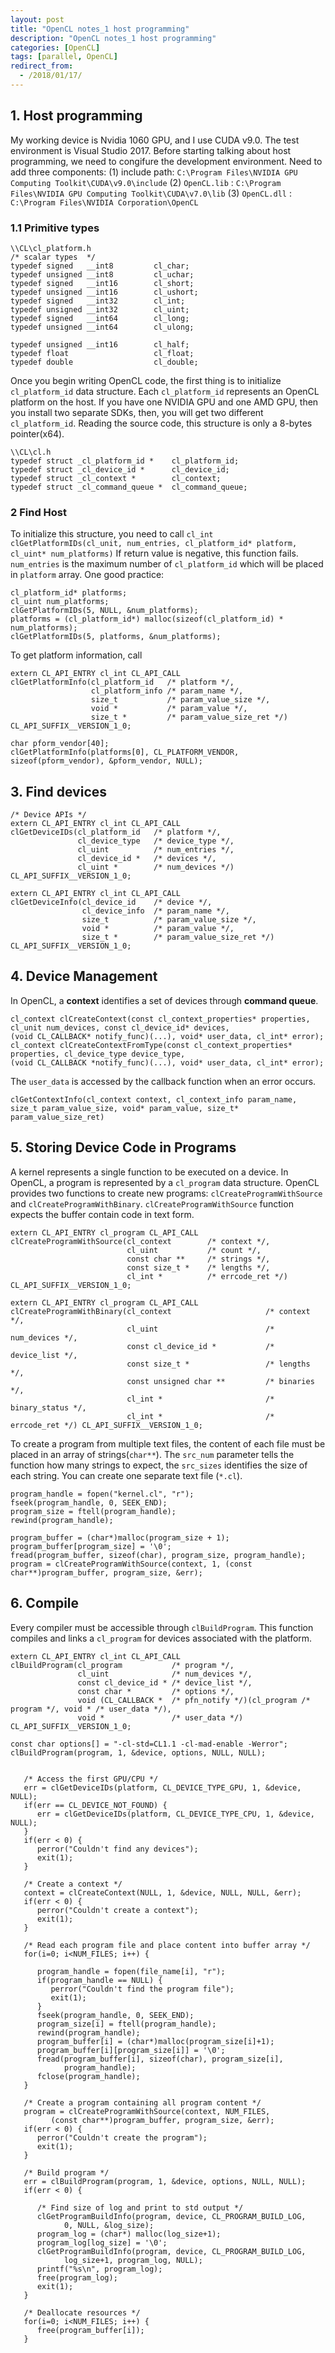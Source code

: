 ```yaml
---
layout: post
title: "OpenCL notes_1 host programming"
description: "OpenCL notes_1 host programming"
categories: [OpenCL]
tags: [parallel, OpenCL]
redirect_from:
  - /2018/01/17/
---
```

## 1. Host programming
My working device is Nvidia 1060 GPU, and I use CUDA v9.0. The test environment is Visual Studio 2017. Before starting talking about host programming, we need to congifure the development environment. 
Need to add three components:
(1) include path: `C:\Program Files\NVIDIA GPU Computing Toolkit\CUDA\v9.0\include`
(2) `OpenCL.lib` : `C:\Program Files\NVIDIA GPU Computing Toolkit\CUDA\v7.0\lib`
(3) `OpenCL.dll` : `C:\Program Files\NVIDIA Corporation\OpenCL`
### 1.1 Primitive types
```
\\CL\cl_platform.h
/* scalar types  */
typedef signed   __int8         cl_char;
typedef unsigned __int8         cl_uchar;
typedef signed   __int16        cl_short;
typedef unsigned __int16        cl_ushort;
typedef signed   __int32        cl_int;
typedef unsigned __int32        cl_uint;
typedef signed   __int64        cl_long;
typedef unsigned __int64        cl_ulong;

typedef unsigned __int16        cl_half;
typedef float                   cl_float;
typedef double                  cl_double;
```
Once you begin writing OpenCL code, the first thing is to initialize `cl_platform_id` data structure. Each `cl_platform_id` represents an OpenCL platform on the host. If you have one NVIDIA GPU and one AMD GPU, then you install two separate SDKs, then, you will get two different `cl_platform_id`. Reading the source code, this structure is only a 8-bytes pointer(x64).
```
\\CL\cl.h
typedef struct _cl_platform_id *    cl_platform_id;
typedef struct _cl_device_id *      cl_device_id;
typedef struct _cl_context *        cl_context;
typedef struct _cl_command_queue *  cl_command_queue;
```
### 2 Find Host
To initialize this structure, you need to call `cl_int clGetPlatformIDs(cl_unit, num_entries, cl_platform_id* platform, cl_uint* num_platforms)`
If return value is negative, this function fails.
`num_entries` is the maximum number of `cl_platform_id` which will be placed in `platform` array.
One good practice:
```
cl_platform_id* platforms;
cl_uint num_platforms;
clGetPlatformIDs(5, NULL, &num_platforms);
platforms = (cl_platform_id*) malloc(sizeof(cl_platform_id) * num_platforms);
clGetPlatformIDs(5, platforms, &num_platforms);
```
To get platform information, call
```
extern CL_API_ENTRY cl_int CL_API_CALL 
clGetPlatformInfo(cl_platform_id   /* platform */, 
                  cl_platform_info /* param_name */,
                  size_t           /* param_value_size */, 
                  void *           /* param_value */,
                  size_t *         /* param_value_size_ret */) CL_API_SUFFIX__VERSION_1_0;
```
```
char pform_vendor[40];
clGetPlatformInfo(platforms[0], CL_PLATFORM_VENDOR, sizeof(pform_vendor), &pform_vendor, NULL);
```
## 3. Find devices
```
/* Device APIs */
extern CL_API_ENTRY cl_int CL_API_CALL
clGetDeviceIDs(cl_platform_id   /* platform */,
               cl_device_type   /* device_type */, 
               cl_uint          /* num_entries */, 
               cl_device_id *   /* devices */, 
               cl_uint *        /* num_devices */) CL_API_SUFFIX__VERSION_1_0;

extern CL_API_ENTRY cl_int CL_API_CALL
clGetDeviceInfo(cl_device_id    /* device */,
                cl_device_info  /* param_name */, 
                size_t          /* param_value_size */, 
                void *          /* param_value */,
                size_t *        /* param_value_size_ret */) CL_API_SUFFIX__VERSION_1_0;
```

## 4. Device Management
In OpenCL, a **context** identifies a set of devices through **command queue**. 
```
cl_context clCreateContext(const cl_context_properties* properties, cl_unit num_devices, const cl_device_id* devices, 
(void CL_CALLBACK* notify_func)(...), void* user_data, cl_int* error);
cl_context clCreateContextFromType(const cl_context_properties* properties, cl_device_type device_type, 
(void CL_CALLBACK *notify_func)(...), void* user_data, cl_int* error);
```
The `user_data` is accessed by the callback function when an error occurs. 

```
clGetContextInfo(cl_context context, cl_context_info param_name, size_t param_value_size, void* param_value, size_t* param_value_size_ret)
```

## 5. Storing Device Code in Programs
A kernel represents a single function to be executed on a device. In OpenCL, a program is represented by a `cl_program` data structure.
OpenCL provides two functions to create new programs:
`clCreateProgramWithSource` and `clCreateProgramWithBinary`.
`clCreateProgramWithSource` function expects the buffer contain code in text form. 
```
extern CL_API_ENTRY cl_program CL_API_CALL
clCreateProgramWithSource(cl_context        /* context */,
                          cl_uint           /* count */,
                          const char **     /* strings */,
                          const size_t *    /* lengths */,
                          cl_int *          /* errcode_ret */) CL_API_SUFFIX__VERSION_1_0;

extern CL_API_ENTRY cl_program CL_API_CALL
clCreateProgramWithBinary(cl_context                     /* context */,
                          cl_uint                        /* num_devices */,
                          const cl_device_id *           /* device_list */,
                          const size_t *                 /* lengths */,
                          const unsigned char **         /* binaries */,
                          cl_int *                       /* binary_status */,
                          cl_int *                       /* errcode_ret */) CL_API_SUFFIX__VERSION_1_0;
```
To create a program from multiple text files, the content of each file must be placed in an array of strings(`char**`). The `src_num` parameter tells the function how many strings to expect, the `src_sizes` identifies the size of each string.
You can create one separate text file (`*.cl`).
```
program_handle = fopen("kernel.cl", "r");
fseek(program_handle, 0, SEEK_END);
program_size = ftell(program_handle);
rewind(program_handle);

program_buffer = (char*)malloc(program_size + 1);
program_buffer[program_size] = '\0';
fread(program_buffer, sizeof(char), program_size, program_handle);
program = clCreateProgramWithSource(context, 1, (const char**)program_buffer, program_size, &err);
```

## 6. Compile
Every compiler must be accessible through `clBuildProgram`. This function compiles and links a `cl_program` for devices associated with the platform. 
```
extern CL_API_ENTRY cl_int CL_API_CALL
clBuildProgram(cl_program           /* program */,
               cl_uint              /* num_devices */,
               const cl_device_id * /* device_list */,
               const char *         /* options */, 
               void (CL_CALLBACK *  /* pfn_notify */)(cl_program /* program */, void * /* user_data */),
               void *               /* user_data */) CL_API_SUFFIX__VERSION_1_0;
```
```
const char options[] = "-cl-std=CL1.1 -cl-mad-enable -Werror";
clBuildProgram(program, 1, &device, options, NULL, NULL);
```
```

   /* Access the first GPU/CPU */
   err = clGetDeviceIDs(platform, CL_DEVICE_TYPE_GPU, 1, &device, NULL);
   if(err == CL_DEVICE_NOT_FOUND) {
      err = clGetDeviceIDs(platform, CL_DEVICE_TYPE_CPU, 1, &device, NULL);
   }
   if(err < 0) {
      perror("Couldn't find any devices");
      exit(1);
   }

   /* Create a context */
   context = clCreateContext(NULL, 1, &device, NULL, NULL, &err);
   if(err < 0) {
      perror("Couldn't create a context");
      exit(1);   
   }

   /* Read each program file and place content into buffer array */
   for(i=0; i<NUM_FILES; i++) {

      program_handle = fopen(file_name[i], "r");
      if(program_handle == NULL) {
         perror("Couldn't find the program file");
         exit(1);   
      }
      fseek(program_handle, 0, SEEK_END);
      program_size[i] = ftell(program_handle);
      rewind(program_handle);
      program_buffer[i] = (char*)malloc(program_size[i]+1);
      program_buffer[i][program_size[i]] = '\0';
      fread(program_buffer[i], sizeof(char), program_size[i], 
            program_handle);
      fclose(program_handle);
   }

   /* Create a program containing all program content */
   program = clCreateProgramWithSource(context, NUM_FILES, 			
         (const char**)program_buffer, program_size, &err);				
   if(err < 0) {
      perror("Couldn't create the program");
      exit(1);   
   }

   /* Build program */
   err = clBuildProgram(program, 1, &device, options, NULL, NULL);		
   if(err < 0) {

      /* Find size of log and print to std output */
      clGetProgramBuildInfo(program, device, CL_PROGRAM_BUILD_LOG, 
            0, NULL, &log_size);
      program_log = (char*) malloc(log_size+1);
      program_log[log_size] = '\0';
      clGetProgramBuildInfo(program, device, CL_PROGRAM_BUILD_LOG, 
            log_size+1, program_log, NULL);
      printf("%s\n", program_log);
      free(program_log);
      exit(1);
   }
   
   /* Deallocate resources */
   for(i=0; i<NUM_FILES; i++) {
      free(program_buffer[i]);
   }
```
